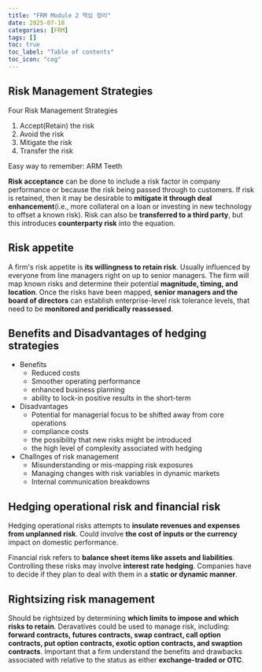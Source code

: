 ```yaml
---
title: "FRM Module 2 핵심 정리"
date: 2025-07-18
categories: [FRM]
tags: []
toc: true
toc_label: "Table of contents"
toc_icon: "cog"
---
```


## Risk Management Strategies

Four Risk Management Strategies

1. Accept(Retain) the risk
2. Avoid the risk
3. Mitigate the risk
4. Transfer the risk

Easy way to remember: ARM Teeth

**Risk acceptance** can be done to include a risk factor in company performance 
or because the risk being passed through to customers. If risk is retained, then
it may be desirable to **mitigate it through deal enhancement**(i.e., more collateral on a loan
or investing in new technology to offset a known risk). Risk can also be **transferred to a third party**, but this 
introduces **counterparty risk** into the equation.

## Risk appetite
A firm's risk appetite is **its willingness to retain risk**. Usually influenced by
everyone from line managers right on up to senior managers. The firm will map
known risks and determine their potential **magnitude, timing, and location**. 
Once the risks have been mapped, **senior managers and the board of directors** can establish enterprise-level risk tolerance levels,
that need to be **monitored and peridically reassessed**.

## Benefits and Disadvantages of hedging strategies
- Benefits
  - Reduced costs
  - Smoother operating performance
  - enhanced business planning
  - ability to lock-in positive results in the short-term
- Disadvantages
  - Potential for managerial focus to be shifted away from core operations
  - compliance costs
  - the possibility that new risks might be introduced
  - the high level of complexity associated with hedging
- Challnges of risk management
  - Misunderstanding or mis-mapping risk exposures
  - Managing changes with risk variables in dynamic markets
  - Internal communication breakdowns

## Hedging operational risk and financial risk
Hedging operational risks attempts to **insulate revenues and expenses from unplanned risk**.
Could involve **the cost of inputs or the currency** impact on domestic performance.

Financial risk refers to **balance sheet items like assets and liabilities**.
Controlling these risks may involve **interest rate hedging**. Companies have to decide if they plan to deal with them in a **static or dynamic manner**.

## Rightsizing risk management
Should be rightsized by determining **which limits to impose and which risks to retain**.
Deravatives could be used to manage risk, including: **forward contracts, futures contracts, swap contract, call option contracts,
put option contracts, exotic option contracts, and swaption contracts**. Important that a firm understand the benefits and drawbacks associated with relative to the status
as either **exchange-traded or OTC**.
